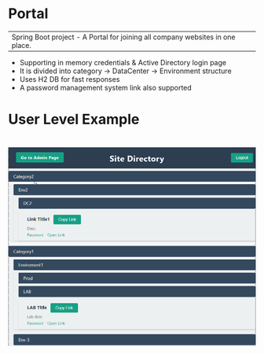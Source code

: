 # Portal
<table>
<tr>
<td>
<div>Spring Boot project - A Portal for joining all company websites in one place.</div>
</td>
</tr>
</table>

* Supporting in memory credentials & Active Directory login page
* It is divided into category -> DataCenter -> Environment structure
* Uses H2 DB for fast responses
* A password management system link also supported

# User Level Example
# ![Portal](https://github.com/NirBY/portal/blob/master/images/user_level.png?raw=true)




